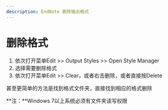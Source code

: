 ```yaml
---
description: EndNote 删除输出格式
---
```


# 删除格式

1. 依次打开菜单Edit &gt;&gt; Output Styles &gt;&gt; Open Style Manager
2. 选择需要删除格式
3. 依次打开菜单Edit &gt;&gt; Clear，或者右击删除，或者直接按Delete

甚至更简单的方法是找到格式文件夹，直接找到相应的格式删除

**注：**Windows 7以上系统必须有文件夹读写权限

